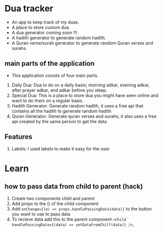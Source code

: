 # Dua tracker

- An app to keep track of my duas.
- A place to store custom dua.
- A dua generator coming soon !!!.
- A hadith generator to generate random hadith.
- A Quran verse/surah generator to generate random Quran verses and surahs.

## main parts of the application

- This application consits of four main parts.

1. Daily Dua: Dua to do on a daily basis; morning adkar, evening adkar, after prayer adkar, and adkar before you sleep.
2. Special Dua: This is a place to store dua you might have seen online and want to do them on a regular basis.
3. Hadith Generator: Generate random hadith, it uses a free api that contains all the hadith to generate random hadith
4. Quran Generator: Generate quran verses and surahs, it also uses a free api created by the same person to get the data

## Features

1. Labels: I used labels to make it easy for the user

# Learn

## how to pass data from child to parent (hack)

1. Create two components child and parent
2. Add props to the () of the child component
3. Add `onChange={(e) => props.handlePassingData(data)}` to the button you want to use to pass data
4. To recieve data add this to the parent component `<Child handlePassingData={(data) => setDataFromChilf(data)} />`,
